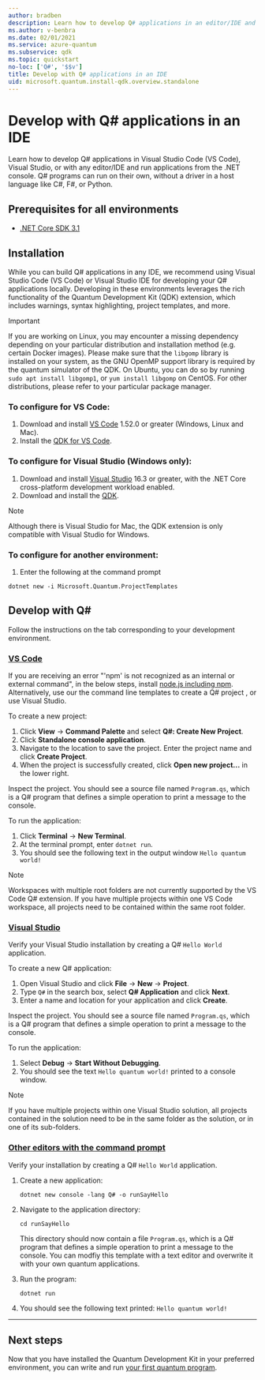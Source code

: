 ```yaml
---
author: bradben
description: Learn how to develop Q# applications in an editor/IDE and run applications from the .NET console
ms.author: v-benbra
ms.date: 02/01/2021
ms.service: azure-quantum
ms.subservice: qdk
ms.topic: quickstart
no-loc: ['Q#', '$$v']
title: Develop with Q# applications in an IDE
uid: microsoft.quantum.install-qdk.overview.standalone
---
```


# Develop with Q# applications in an IDE

Learn how to develop Q# applications in Visual Studio Code (VS Code), Visual Studio, or with any editor/IDE and run applications from the .NET console. Q# programs can run on their own, without a driver in a host language like C#, F#, or Python.

## Prerequisites for all environments

- [.NET Core SDK 3.1](https://www.microsoft.com/net/download)

## Installation

While you can build Q# applications in any IDE, we recommend using Visual Studio Code (VS Code) or Visual Studio IDE for developing your Q# applications locally. Developing in these environments leverages the rich functionality of the Quantum Development Kit (QDK) extension, which includes warnings, syntax highlighting, project templates, and more.

> [!IMPORTANT]
> If you are working on Linux, you may encounter a missing dependency depending on your particular distribution and installation method (e.g. certain Docker images). Please make sure that the `libgomp` library is installed on your system, as the GNU OpenMP support library is required by the quantum simulator of the QDK. On Ubuntu, you can do so by running `sudo apt install libgomp1`, or `yum install libgomp` on CentOS. For other distributions, please refer to your particular package manager.

### To configure for VS Code:

1. Download and install [VS Code](https://code.visualstudio.com/download) 1.52.0 or greater (Windows, Linux and Mac).
2. Install the [QDK for VS Code](https://marketplace.visualstudio.com/items?itemName=quantum.quantum-devkit-vscode).

### To configure for Visual Studio (Windows only):

1. Download and install [Visual Studio](https://visualstudio.microsoft.com/downloads/) 16.3 or greater, with the .NET Core cross-platform development workload enabled.
2. Download and install the [QDK](https://marketplace.visualstudio.com/items?itemName=quantum.DevKit).

> [!NOTE]
> Although there is Visual Studio for Mac, the QDK extension is only compatible with Visual Studio for Windows.

### To configure for another environment:

1. Enter the following at the command prompt

```dotnetcli
dotnet new -i Microsoft.Quantum.ProjectTemplates
```

## Develop with Q#

Follow the instructions on the tab corresponding to your development environment.

### [VS Code](#tab/tabid-vscode)

If you are receiving an error "'npm' is not recognized as an internal or external command", in the below steps, install [node.js including npm](https://nodejs.org/en/?azure-portal=true). Alternatively, use our the command line templates to create a Q# project , or use Visual Studio.

To create a new project:

1. Click **View** -> **Command Palette** and select **Q#: Create New Project**.
2. Click **Standalone console application**.
3. Navigate to the location to save the project. Enter the project name and click **Create Project**.
4. When the project is successfully created, click **Open new project...** in the lower right.

Inspect the project. You should see a source file named `Program.qs`, which is a Q# program that defines a simple operation to print a message to the console.

To run the application:

1. Click **Terminal** -> **New Terminal**.
2. At the terminal prompt, enter `dotnet run`.
3. You should see the following text in the output window `Hello quantum world!`

> [!NOTE]
> Workspaces with multiple root folders are not currently supported by the VS Code Q# extension. If you have multiple projects within one VS Code workspace, all projects need to be contained within the same root folder.

### [Visual Studio](#tab/tabid-vs)

Verify your Visual Studio installation by creating a Q# `Hello World` application.

To create a new Q# application:

1. Open Visual Studio and click **File** -> **New** -> **Project**.
2. Type `Q#` in the search box, select **Q# Application** and click **Next**.
3. Enter a name and location for your application and click **Create**.


Inspect the project. You should see a source file named `Program.qs`, which is a Q# program that defines a simple operation to print a message to the console.

To run the application:

1. Select **Debug** -> **Start Without Debugging**.
2. You should see the text `Hello quantum world!` printed to a console window.

> [!NOTE]
> If you have multiple projects within one Visual Studio solution, all projects contained in the solution need to be in the same folder as the solution, or in one of its sub-folders.  

### [Other editors with the command prompt](#tab/tabid-cmdline)

Verify your installation by creating a Q# `Hello World` application.

1. Create a new application:

    ```dotnetcli
    dotnet new console -lang Q# -o runSayHello
    ```

1. Navigate to the application directory:

    ```dotnetcli
    cd runSayHello
    ```

    This directory should now contain a file `Program.qs`, which is a Q# program that defines a simple operation to print a message to the console. You can modfiy this template with a text editor and overwrite it with your own quantum applications. 

1. Run the program:

    ```dotnetcli
    dotnet run
    ```

1. You should see the following text printed: `Hello quantum world!`

***

## Next steps

Now that you have installed the Quantum Development Kit in your preferred environment, you can write and run [your first quantum program](xref:microsoft.quantum.tutorial-qdk.random-number).
